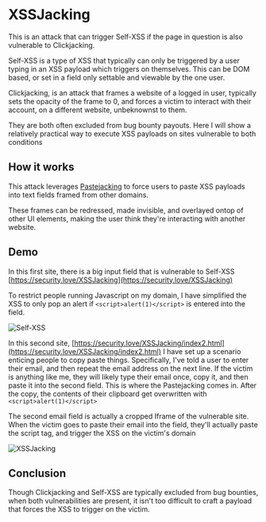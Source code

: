 # XSSJacking
This is an attack that can trigger Self-XSS if the page in question is also vulnerable to Clickjacking.

Self-XSS is a type of XSS that typically can only be triggered by a user typing in an XSS payload which triggers on themselves. This can be DOM based, or set in a field only settable and viewable by the one user.

Clickjacking, is an attack that frames a website of a logged in user, typically sets the opacity of the frame to 0, and forces a victim to interact with their account, on a different website, unbeknownst to them.

They are both often excluded from bug bounty payouts. Here I will show a relatively practical way to execute XSS payloads on sites vulnerable to both conditions


## How it works
This attack leverages [Pastejacking](https://github.com/dxa4481/Pastejacking) to force users to paste XSS payloads into text fields framed from other domains.

These frames can be redressed, made invisible, and overlayed ontop of other UI elements, making the user think they're interacting with another website.

## Demo
In this first site, there is a big input field that is vulnerable to Self-XSS [https://security.love/XSSJacking](https://security.love/XSSJacking)

To restrict people running Javascript on my domain, I have simplified the XSS to only pop an alert if `<script>alert(1)</script>` is entered into the field. 

![Self-XSS](https://i.imgur.com/Xu2N1Kx.png)

In this second site, [https://security.love/XSSJacking/index2.html](https://security.love/XSSJacking/index2.html) I have set up a scenario enticing people to copy paste things. Specifically, I've told a user to enter their email, and then repeat the email address on the next line. If the victim is anything like me, they will likely type their email once, copy it, and then paste it into the second field. This is where the Pastejacking comes in. After the copy, the contents of their clipboard get overwritten with `<script>alert(1)</script>`

The second email field is actually a cropped Iframe of the vulnerable site. When the victim goes to paste their email into the field, they'll actually paste the script tag, and trigger the XSS on the victim's domain

![XSSJacking](https://i.imgur.com/kXwa2jM.png)

## Conclusion
Though Clickjacking and Self-XSS are typically excluded from bug bounties, when both vulnerabilities are present, it isn't too difficult to craft a payload that forces the XSS to trigger on the victim.
